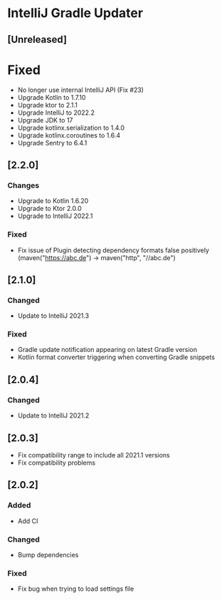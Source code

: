 # IntelliJ Gradle Updater

## [Unreleased]
# Fixed
- No longer use internal IntelliJ API (Fix #23)
- Upgrade Kotlin to 1.7.10
- Upgrade ktor to 2.1.1
- Upgrade IntelliJ to 2022.2
- Upgrade JDK to 17
- Upgrade kotlinx.serialization to 1.4.0
- Upgrade kotlinx.coroutines to 1.6.4
- Upgrade Sentry to 6.4.1

## [2.2.0]
### Changes
- Upgrade to Kotlin 1.6.20
- Upgrade to Ktor 2.0.0
- Upgrade to IntelliJ 2022.1

### Fixed
- Fix issue of Plugin detecting dependency formats false positively (maven("https://abc.de") -> maven("http", "//abc.de")

## [2.1.0]
### Changed
- Update to IntelliJ 2021.3

### Fixed
- Gradle update notification appearing on latest Gradle version
- Kotlin format converter triggering when converting Gradle snippets

## [2.0.4]
### Changed
- Update to IntelliJ 2021.2

## [2.0.3]
- Fix compatibility range to include all 2021.1 versions
- Fix compatibility problems

## [2.0.2]
### Added
- Add CI

### Changed
- Bump dependencies

### Fixed
- Fix bug when trying to load settings file